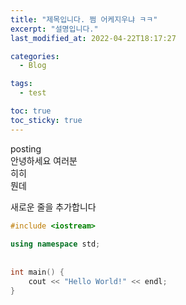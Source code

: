 ```yaml
---
title: "제목입니다. 쩜 어케지우냐 ㅋㅋ"
excerpt: "설명입니다."
last_modified_at: 2022-04-22T18:17:27

categories:
  - Blog

tags:
  - test

toc: true
toc_sticky: true
---
```


  
posting  
안녕하세요 여러분  
히히  
뭔데  
  
새로운 줄을 추가합니다  
```cpp  
#include <iostream>  
  
using namespace std;  
  
  
int main() {  
    cout << "Hello World!" << endl;  
}  
```  
